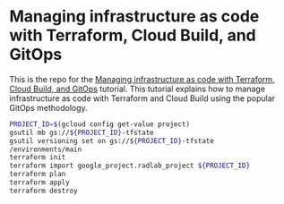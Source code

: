 # Managing infrastructure as code with Terraform, Cloud Build, and GitOps

This is the repo for the [Managing infrastructure as code with Terraform, Cloud Build, and GitOps](https://cloud.google.com/solutions/managing-infrastructure-as-code) tutorial. This tutorial explains how to manage infrastructure as code with Terraform and Cloud Build using the popular GitOps methodology. 

```bash
PROJECT_ID=$(gcloud config get-value project)
gsutil mb gs://${PROJECT_ID}-tfstate
gsutil versioning set on gs://${PROJECT_ID}-tfstate
/environments/main
terraform init
terraform import google_project.radlab_project ${PROJECT_ID}
terraform plan
terraform apply
terraform destroy
```
